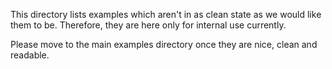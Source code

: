 This directory lists examples which aren't in as clean state as we would like
them to be. Therefore, they are here only for internal use currently.

Please move to the main examples directory once they are nice, clean and
readable.
